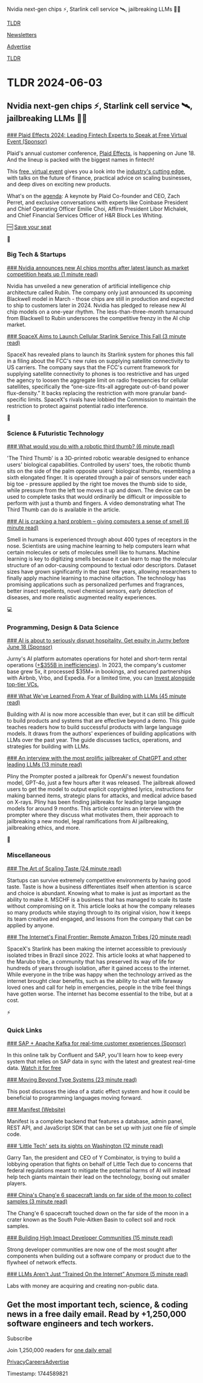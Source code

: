 Nvidia next-gen chips ⚡, Starlink cell service 🛰️, jailbreaking LLMs 👨‍💻

[TLDR](/)

[Newsletters](/newsletters)

[Advertise](https://advertise.tldr.tech/)

[TLDR](/)

# TLDR 2024-06-03

## Nvidia next-gen chips ⚡, Starlink cell service 🛰️, jailbreaking LLMs 👨‍💻

### 

[### Plaid Effects 2024: Leading Fintech Experts to Speak at Free Virtual Event (Sponsor)](https://plaid.com/events/effects/?utm_source=TLDR&amp;utm_medium=PaidNewsletter&amp;utm_campaign=TLDR_Paid_Newsletter_Ad_Buy&amp;utm_content=Effects_2024)

Plaid's annual customer conference, [Plaid Effects](https://plaid.com/events/effects/?utm_source=TLDR&utm_medium=PaidNewsletter&utm_campaign=TLDR_Paid_Newsletter_Ad_Buy&utm_content=Effects_2024), is happening on June 18. And the lineup is packed with the biggest names in fintech!

This [free, virtual event](https://plaid.com/events/effects/?utm_source=TLDR&utm_medium=PaidNewsletter&utm_campaign=TLDR_Paid_Newsletter_Ad_Buy&utm_content=Effects_2024) gives you a look into the [industry's cutting edge](https://plaid.com/events/effects/?utm_source=TLDR&utm_medium=PaidNewsletter&utm_campaign=TLDR_Paid_Newsletter_Ad_Buy&utm_content=Effects_2024), with talks on the future of finance, practical advice on scaling businesses, and deep dives on exciting new products.

What's on the [agenda](https://plaid.com/events/effects/?utm_source=TLDR&utm_medium=PaidNewsletter&utm_campaign=TLDR_Paid_Newsletter_Ad_Buy&utm_content=Effects_2024): A keynote by Plaid Co-founder and CEO, Zach Perret, and exclusive conversations with experts like Coinbase President and Chief Operating Officer Emilie Choi, Affirm President Libor Michalek, and Chief Financial Services Officer of H&R Block Les Whiting.

🆓 [Save your seat](https://plaid.com/events/effects/?utm_source=TLDR&utm_medium=PaidNewsletter&utm_campaign=TLDR_Paid_Newsletter_Ad_Buy&utm_content=Effects_2024)

📱

### Big Tech & Startups

[### Nvidia announces new AI chips months after latest launch as market competition heats up (1 minute read)](https://www.cnbc.com/2024/06/02/nvidia-next-generation-ai-chips-rubin-blackwell.html?utm_source=tldrnewsletter)

Nvidia has unveiled a new generation of artificial intelligence chip architecture called Rubin. The company only just announced its upcoming Blackwell model in March - those chips are still in production and expected to ship to customers later in 2024. Nvidia has pledged to release new AI chip models on a one-year rhythm. The less-than-three-month turnaround from Blackwell to Rubin underscores the competitive frenzy in the AI chip market.

[### SpaceX Aims to Launch Cellular Starlink Service This Fall (3 minute read)](https://www.pcmag.com/news/spacex-aims-to-launch-cellular-starlink-service-this-fall?utm_source=tldrnewsletter)

SpaceX has revealed plans to launch its Starlink system for phones this fall in a filing about the FCC's new rules on supplying satellite connectivity to US carriers. The company says that the FCC's current framework for supplying satellite connectivity to phones is too restrictive and has urged the agency to loosen the aggregate limit on radio frequencies for cellular satellites, specifically the “one-size-fits-all aggregate out-of-band power flux-density.” It backs replacing the restriction with more granular band-specific limits. SpaceX's rivals have lobbied the Commission to maintain the restriction to protect against potential radio interference.

🚀

### Science & Futuristic Technology

[### What would you do with a robotic third thumb? (6 minute read)](https://www.popsci.com/technology/robotic-third-thumb/?utm_source=tldrnewsletter)

'The Third Thumb' is a 3D-printed robotic wearable designed to enhance users' biological capabilities. Controlled by users' toes, the robotic thumb sits on the side of the palm opposite users' biological thumbs, resembling a sixth elongated finger. It is operated through a pair of sensors under each big toe - pressure applied by the right toe moves the thumb side to side, while pressure from the left toe moves it up and down. The device can be used to complete tasks that would ordinarily be difficult or impossible to perform with just a thumb and fingers. A video demonstrating what The Third Thumb can do is available in the article.

[### AI is cracking a hard problem – giving computers a sense of smell (6 minute read)](https://theconversation.com/ai-is-cracking-a-hard-problem-giving-computers-a-sense-of-smell-221731?utm_source=tldrnewsletter)

Smell in humans is experienced through about 400 types of receptors in the nose. Scientists are using machine learning to help computers learn what certain molecules or sets of molecules smell like to humans. Machine learning is key to digitizing smells because it can learn to map the molecular structure of an odor-causing compound to textual odor descriptors. Dataset sizes have grown significantly in the past few years, allowing researchers to finally apply machine learning to machine olfaction. The technology has promising applications such as personalized perfumes and fragrances, better insect repellents, novel chemical sensors, early detection of diseases, and more realistic augmented reality experiences.

💻

### Programming, Design & Data Science

[### AI is about to seriously disrupt hospitality. Get equity in Jurny before June 18 (Sponsor)](https://www.startengine.com/offering/jurny?utm_medium=email&utm_source=newsletter&utm_campaign=tldr-main-63)

Jurny's AI platform automates operations for hotel and short-term rental operations ([+$355B in inefficiencies](https://links.tldrnewsletter.com/1ZBI8J)). In 2023, the company's customer base grew 5x, it processed $35M+ in bookings, and secured partnerships with Airbnb, Vrbo, and Expedia. For a limited time, you can [Invest alongside top-tier VCs.](https://links.tldrnewsletter.com/1ZBI8J)

[### What We've Learned From A Year of Building with LLMs (45 minute read)](https://applied-llms.org/?utm_source=tldrnewsletter)

Building with AI is now more accessible than ever, but it can still be difficult to build products and systems that are effective beyond a demo. This guide teaches readers how to build successful products with large language models. It draws from the authors' experiences of building applications with LLMs over the past year. The guide discusses tactics, operations, and strategies for building with LLMs.

[### An interview with the most prolific jailbreaker of ChatGPT and other leading LLMs (13 minute read)](https://venturebeat.com/ai/an-interview-with-the-most-prolific-jailbreaker-of-chatgpt-and-other-leading-llms/?utm_source=tldrnewsletter)

Pliny the Prompter posted a jailbreak for OpenAI's newest foundation model, GPT-4o, just a few hours after it was released. The jailbreak allowed users to get the model to output explicit copyrighted lyrics, instructions for making banned items, strategic plans for attacks, and medical advice based on X-rays. Pliny has been finding jailbreaks for leading large language models for around 9 months. This article contains an interview with the prompter where they discuss what motivates them, their approach to jailbreaking a new model, legal ramifications from AI jailbreaking, jailbreaking ethics, and more.

🎁

### Miscellaneous

[### The Art of Scaling Taste (24 minute read)](https://every.to/napkin-math/the-art-of-scaling-taste?utm_source=tldrnewsletter)

Startups can survive extremely competitive environments by having good taste. Taste is how a business differentiates itself when attention is scarce and choice is abundant. Knowing what to make is just as important as the ability to make it. MSCHF is a business that has managed to scale its taste without compromising on it. This article looks at how the company releases so many products while staying through to its original vision, how it keeps its team creative and engaged, and lessons from the company that can be applied by anyone.

[### The Internet's Final Frontier: Remote Amazon Tribes (20 minute read)](https://www.nytimes.com/2024/06/02/world/americas/starlink-internet-elon-musk-brazil-amazon.html?utm_source=tldrnewsletter)

SpaceX's Starlink has been making the internet accessible to previously isolated tribes in Brazil since 2022. This article looks at what happened to the Marubo tribe, a community that has preserved its way of life for hundreds of years through isolation, after it gained access to the internet. While everyone in the tribe was happy when the technology arrived as the internet brought clear benefits, such as the ability to chat with faraway loved ones and call for help in emergencies, people in the tribe feel things have gotten worse. The internet has become essential to the tribe, but at a cost.

⚡

### Quick Links

[### SAP + Apache Kafka for real-time customer experiences (Sponsor)](https://www.confluent.io/resources/online-talk/real-time-customer-experiences-sap-data-streaming/?utm_medium=newsletter&amp;utm_source=tldr-ai&amp;utm_campaign=20240516)

In this online talk by Confluent and SAP, you'll learn how to keep every system that relies on SAP data in sync with the latest and greatest real-time data. [Watch it for free](https://www.confluent.io/resources/online-talk/real-time-customer-experiences-sap-data-streaming/?utm_medium=newsletter&utm_source=tldr-ai&utm_campaign=20240516)

[### Moving Beyond Type Systems (23 minute read)](https://vhyrro.github.io/posts/effect-systems/?utm_source=tldrnewsletter)

This post discusses the idea of a static effect system and how it could be beneficial to programming languages moving forward.

[### Manifest (Website)](https://manifest.build/?utm_source=tldrnewsletter)

Manifest is a complete backend that features a database, admin panel, REST API, and JavaScript SDK that can be set up with just one file of simple code.

[### ‘Little Tech' sets its sights on Washington (12 minute read)](https://www.politico.com/news/2024/05/30/little-tech-startup-washington-00160815?utm_source=tldrnewsletter)

Garry Tan, the president and CEO of Y Combinator, is trying to build a lobbying operation that fights on behalf of Little Tech due to concerns that federal regulations meant to mitigate the potential harms of AI will instead help tech giants maintain their lead on the technology, boxing out smaller players.

[### China's Chang'e 6 spacecraft lands on far side of the moon to collect samples (3 minute read)](https://www.nbcnews.com/science/space/chinas-change-6-spacecraft-lands-moons-far-side-collect-samples-rcna155066?utm_source=tldrnewsletter)

The Chang'e 6 spacecraft touched down on the far side of the moon in a crater known as the South Pole-Aitken Basin to collect soil and rock samples.

[### Building High Impact Developer Communities (15 minute read)](https://nader.substack.com/p/building-high-impact-developer-communities?utm_source=tldrnewsletter)

Strong developer communities are now one of the most sought after components when building out a software company or product due to the flywheel of network effects.

[### LLMs Aren't Just “Trained On the Internet” Anymore (5 minute read)](https://allenpike.com/2024/llms-trained-on-internet?utm_source=tldrnewsletter)

Labs with money are acquiring and creating non-public data.

## Get the most important tech, science, & coding news in a free daily email. Read by +1,250,000 software engineers and tech workers.

Subscribe

Join 1,250,000 readers for [one daily email](/api/latest/tech)

[Privacy](/privacy)[Careers](https://jobs.ashbyhq.com/tldr.tech)[Advertise](/tech/advertise)

Timestamp: 1744589821